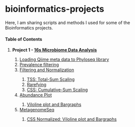 # bioinformatics-projects

Here, I am sharing scripts and methods I used for some of the Bioinformatics projects.

#### Table of Contents
<ol start="1">
  <li><strong>Project 1 - <a href=>16s Microbiome Data Analysis</a></strong></li>
  <ol start="i">
   <li><a href="">Loading Qiime meta data to Phyloseq library</a></li>
   <li><a href="">Prevalence filtering</a></li>
   <li><a href="">Filtering and Normalization</a></li>
    <ol start="i.i">
      <li><a href="">TSS: Total-Sum Scaling</a></li>
      <li> <a href="">Rarefying</a></li>
      <li> <a href="">CSS: Cumulative-Sum Scaling</a></li>
   </ol>
    <li><a href="">Abundance Plot</a></li>
    <ol start="i.i">
      <li><a href="">Viloline plot and Bargraphs</a></li>
   </ol>
    <li><a href="">MetagenomeSeq</a></li>
    <ol start="i.i">
      <li><a href="">CSS Normalized: Viloline plot and Bargraphs</a></li>
   </ol>
  </ol>
  
